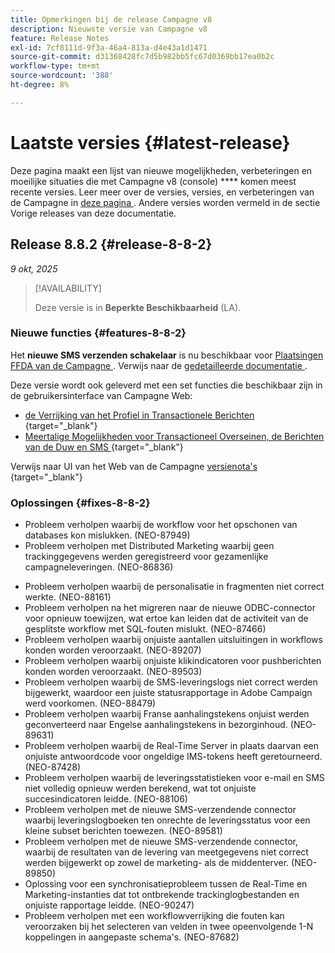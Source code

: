 ```yaml
---
title: Opmerkingen bij de release Campagne v8
description: Nieuwste versie van Campagne v8
feature: Release Notes
exl-id: 7cf8111d-9f3a-46a4-813a-d4e43a1d1471
source-git-commit: d31368428fc7d5b982bb5fc67d0369bb17ea0b2c
workflow-type: tm+mt
source-wordcount: '388'
ht-degree: 8%

---
```


# Laatste versies {#latest-release}

Deze pagina maakt een lijst van nieuwe mogelijkheden, verbeteringen en moeilijke situaties die met Campagne v8 (console) **** komen meest recente versies. Leer meer over de versies, versies, en verbeteringen van de Campagne in [ deze pagina ](upgrades.md). Andere versies worden vermeld in de sectie Vorige releases van deze documentatie.

## Release 8.8.2 {#release-8-8-2}

_9 okt, 2025_

>[!AVAILABILITY]
>
>Deze versie is in **Beperkte Beschikbaarheid** (LA).

### Nieuwe functies {#features-8-8-2}

Het **nieuwe SMS verzenden schakelaar** is nu beschikbaar voor [ Plaatsingen FFDA van de Campagne ](../architecture/enterprise-deployment.md). Verwijs naar de [ gedetailleerde documentatie ](../send/sms/sms.md).

Deze versie wordt ook geleverd met een set functies die beschikbaar zijn in de gebruikersinterface van Campagne Web:

* [ de Verrijking van het Profiel in Transactionele Berichten ](https://experienceleague.adobe.com/docs/campaign-web/v8/msg/transactional-messages/profile-enrichment.html){target="_blank"}
* [ Meertalige Mogelijkheden voor Transactioneel Overseinen, de Berichten van de Duw en SMS ](https://experienceleague.adobe.com/docs/campaign-web/v8/msg/multilingual.html){target="_blank"}

Verwijs naar UI van het Web van de Campagne [ versienota&#39;s ](https://experienceleague.adobe.com/docs/campaign-web/v8/release-notes/release-notes.html){target="_blank"}

### Oplossingen {#fixes-8-8-2}

<!--
* Fixed an issue which prevented dynamic reporting from being available for transactional messages.
-->
* Probleem verholpen waarbij de workflow voor het opschonen van databases kon mislukken. (NEO-87949)
* Probleem verholpen met Distributed Marketing waarbij geen trackinggegevens werden geregistreerd voor gezamenlijke campagneleveringen. (NEO-86836)
<!--
* Issue SMS2.0 with FFDA Continuous Deliveries (NEO-88785)
-->
* Probleem verholpen waarbij de personalisatie in fragmenten niet correct werkte. (NEO-88161)
* Probleem verholpen na het migreren naar de nieuwe ODBC-connector voor opnieuw toewijzen, wat ertoe kan leiden dat de activiteit van de gesplitste workflow met SQL-fouten mislukt. (NEO-87466)
* Probleem verholpen waarbij onjuiste aantallen uitsluitingen in workflows konden worden veroorzaakt. (NEO-89207)
* Probleem verholpen waarbij onjuiste klikindicatoren voor pushberichten konden worden veroorzaakt. (NEO-89503)
* Probleem verholpen waarbij de SMS-leveringslogs niet correct werden bijgewerkt, waardoor een juiste statusrapportage in Adobe Campaign werd voorkomen. (NEO-88479)
* Probleem verholpen waarbij Franse aanhalingstekens onjuist werden geconverteerd naar Engelse aanhalingstekens in bezorginhoud. (NEO-89631)
* Probleem verholpen waarbij de Real-Time Server in plaats daarvan een onjuiste antwoordcode voor ongeldige IMS-tokens heeft geretourneerd. (NEO-87428)
* Probleem verholpen waarbij de leveringsstatistieken voor e-mail en SMS niet volledig opnieuw werden berekend, wat tot onjuiste succesindicatoren leidde. (NEO-88106)
* Probleem verholpen met de nieuwe SMS-verzendende connector waarbij leveringslogboeken ten onrechte de leveringsstatus voor een kleine subset berichten toewezen. (NEO-89581)
* Probleem verholpen met de nieuwe SMS-verzendende connector, waarbij de resultaten van de levering van meetgegevens niet correct werden bijgewerkt op zowel de marketing- als de middenterver. (NEO-89850)
* Oplossing voor een synchronisatieprobleem tussen de Real-Time en Marketing-instanties dat tot ontbrekende trackinglogbestanden en onjuiste rapportage leidde. (NEO-90247)
* Probleem verholpen met een workflowverrijking die fouten kan veroorzaken bij het selecteren van velden in twee opeenvolgende 1-N koppelingen in aangepaste schema&#39;s. (NEO-87682)

